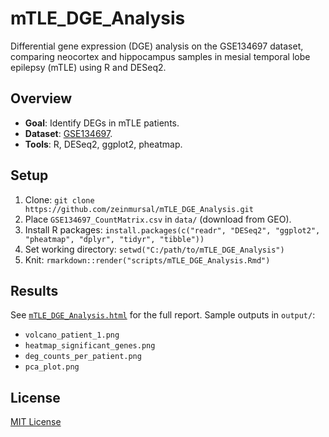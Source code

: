 # mTLE_DGE_Analysis
Differential gene expression (DGE) analysis on the GSE134697 dataset, comparing neocortex and hippocampus samples in mesial temporal lobe epilepsy (mTLE) using R and DESeq2.

## Overview
- **Goal**: Identify DEGs in mTLE patients.
- **Dataset**: [GSE134697](https://www.ncbi.nlm.nih.gov/geo/query/acc.cgi?acc=GSE134697).
- **Tools**: R, DESeq2, ggplot2, pheatmap.

## Setup
1. Clone: `git clone https://github.com/zeinmursal/mTLE_DGE_Analysis.git`
2. Place `GSE134697_CountMatrix.csv` in `data/` (download from GEO).
3. Install R packages: `install.packages(c("readr", "DESeq2", "ggplot2", "pheatmap", "dplyr", "tidyr", "tibble"))`
4. Set working directory: `setwd("C:/path/to/mTLE_DGE_Analysis")`
5. Knit: `rmarkdown::render("scripts/mTLE_DGE_Analysis.Rmd")`

## Results
See [`mTLE_DGE_Analysis.html`](mTLE_DGE_Analysis.html) for the full report. Sample outputs in `output/`:
- `volcano_patient_1.png`
- `heatmap_significant_genes.png`
- `deg_counts_per_patient.png`
- `pca_plot.png`

## License
[MIT License](LICENSE)
